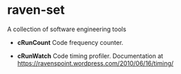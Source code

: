 # raven-set
A collection of software engineering tools

 * **cRunCount** Code frequency counter.
 
 * **cRunWatch** Code timing profiler.  Documentation at https://ravenspoint.wordpress.com/2010/06/16/timing/
 
